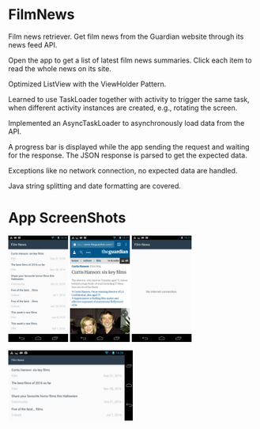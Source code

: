 # FilmNews
Film news retriever. Get film news from the Guardian website through its news feed API. 

Open the app to get a list of latest film news summaries. Click each item to read the whole news on its site. 

Optimized ListView with the ViewHolder Pattern. 

Learned to use TaskLoader together with activity to trigger the same task, when different activity instances are created, e.g., rotating the screen. 

Implemented an AsyncTaskLoader to asynchronously load data from the API. 

A progress bar is displayed while the app sending the request and waiting for the response. The JSON response is parsed to get the expected data. 

Exceptions like no network connection, no expected data are handled. 

Java string splitting and date formatting are covered. 

# App ScreenShots
<img src="screenshots/FilmNewsList.png" width="24%" alt="Film news list"/> <img src="screenshots/NewsOnWebsite.png" width="24%" alt="News on its website"/> <img src="screenshots/NoInternetConnection.png" width="24%" alt="No network connection"/>

<img src="screenshots/LandscapeView.png" width="50%" alt="Landscape view"/>
